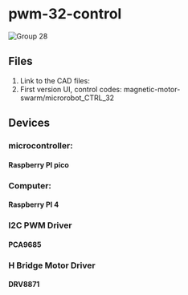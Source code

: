 # pwm-32-control
![Group 28](https://github.com/user-attachments/assets/ec1fcf8b-f0f1-42f7-b4fd-9b77117fff93)
## Files
1. Link to the CAD files: 
2. First version UI, control codes: magnetic-motor-swarm/microrobot_CTRL_32

## Devices

### microcontroller: 
#### Raspberry PI pico

### Computer: 
#### Raspberry PI 4

### I2C PWM Driver
#### PCA9685

### H Bridge Motor Driver 
#### DRV8871
